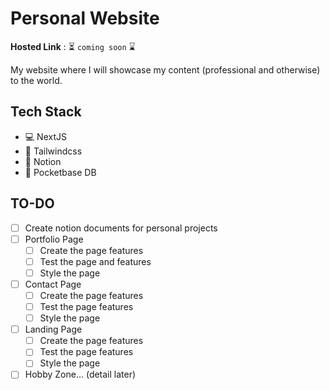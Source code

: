 # Personal Website

**Hosted Link** : ⏳ `coming soon` ⌛

My website where I will showcase my content (professional and otherwise) to the world.

## Tech Stack
- :computer: NextJS
- :tada: Tailwindcss
- :floppy_disk: Notion
- :minidisc: Pocketbase DB

## TO-DO

- [ ] Create notion documents for personal projects
- [ ] Portfolio Page
    - [ ] Create the page features
    - [ ] Test the page and features
    - [ ] Style the page
- [ ] Contact Page
    - [ ] Create the page features
    - [ ] Test the page features
    - [ ] Style the page 
- [ ] Landing Page
    - [ ] Create the page features
    - [ ] Test the page features
    - [ ] Style the page
- [ ] Hobby Zone... (detail later)
